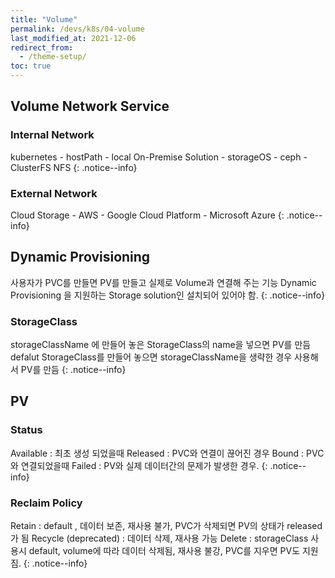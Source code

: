 ```yaml
---
title: "Volume"
permalink: /devs/k8s/04-volume
last_modified_at: 2021-12-06
redirect_from:
  - /theme-setup/
toc: true
---
```


## Volume Network Service

### Internal Network
kubernetes
	- hostPath
	- local
On-Premise Solution
	- storageOS
	- ceph
	- ClusterFS
NFS
{: .notice--info}

### External Network
Cloud Storage
	- AWS
	- Google Cloud Platform
	- Microsoft Azure
{: .notice--info}

	
## Dynamic Provisioning
사용자가 PVC를 만들면 PV를 만들고 실제로 Volume과 연결해 주는 기능
Dynamic Provisioning 을 지원하는 Storage solution인 설치되어 있어야 함.
{: .notice--info}

### StorageClass
storageClassName 에 만들어 놓은 StorageClass의 name을 넣으면 PV를 만듬
defalut StorageClass를 만들어 놓으면 storageClassName을 생략한 경우 사용해서 PV를 만듬
{: .notice--info}

## PV

### Status
Available : 최초 생성 되었을때
Released : PVC와 연결이 끊어진 경우
Bound : PVC와 연결되었을때
Failed : PV와 실제 데이터간의 문제가 발생한 경우.
{: .notice--info}

### Reclaim Policy
Retain : default , 데이터 보존, 재사용 불가, PVC가 삭제되면 PV의 상태가 released가 됨
Recycle (deprecated) : 데이터 삭제, 재사용 가능
Delete : storageClass 사용시 default, volume에 따라 데이터 삭제됨, 재사용 불강, PVC를 지우면 PV도 지원짐.
{: .notice--info}